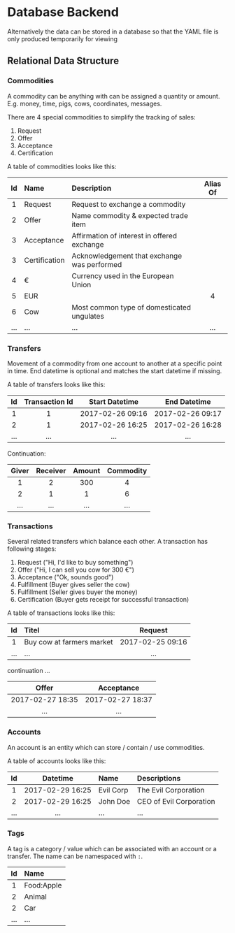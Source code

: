 # Database Backend

Alternatively the data can be stored in a database
so that the YAML file is only produced temporarily for viewing


## Relational Data Structure

### Commodities

A commodity can be anything with can be assigned a quantity or amount.
E.g. money, time, pigs, cows, coordinates, messages.

There are 4 special commodities to simplify the tracking of sales:

1. Request
1. Offer
1. Acceptance
1. Certification


A table of commodities looks like this:

| Id | Name          | Description                                 | Alias Of |
|:--:|:--------------|:--------------------------------------------|:--------:|
| 1  | Request       | Request to exchange a commodity             |          |
| 2  | Offer         | Name commodity & expected trade item        |          |
| 3  | Acceptance    | Affirmation of interest in offered exchange |          |
| 3  | Certification | Acknowledgement that exchange was performed |          |
| 4  | €             | Currency used in the European Union         |          |
| 5  | EUR           |                                             |    4     |
| 6  | Cow           | Most common type of domesticated ungulates  |          |
| …  | …             | …                                           |    …     |


### Transfers

Movement of a commodity from one account to another at a specific point in time.
End datetime is optional and matches the start datetime if missing.

A table of transfers looks like this:

| Id | Transaction Id |  Start Datetime  |   End Datetime   |
|:--:|:--------------:|:----------------:|:----------------:|
| 1  |       1        | 2017-02-26 09:16 | 2017-02-26 09:17 |
| 2  |       1        | 2017-02-26 16:25 | 2017-02-26 16:28 |
| …  |       …        |        …         |        …         |

Continuation:

| Giver | Receiver | Amount | Commodity |
|:-----:|:--------:|:------:|:---------:|
|   1   |    2     |  300   |     4     |
|   2   |    1     |   1    |     6     |
|   …   |    …     |   …    |     …     |



### Transactions

Several related transfers which balance each other.
A transaction has following stages:

1. Request ("Hi, I'd like to buy something")
1. Offer ("Hi, I can sell you cow for 300 €")
1. Acceptance ("Ok, sounds good")
1. Fulfillment (Buyer gives seller the cow)
1. Fulfillment (Seller gives buyer the money)
1. Certification (Buyer gets receipt for successful transaction)

A table of transactions looks like this:

| Id | Titel                     |     Request      |
|:--:|:--------------------------|:----------------:|
| 1  | Buy cow at farmers market | 2017-02-25 09:16 |
| …  | …                         |        …         |

continuation …

|      Offer       |    Acceptance    |
|:----------------:|:----------------:|
| 2017-02-27 18:35 | 2017-02-27 18:37 |
|        …         |        …         |


### Accounts

An account is an entity which can store / contain / use commodities.

A table of accounts looks like this:

| Id |     Datetime     | Name      | Descriptions            |
|:--:|:----------------:|:----------|:------------------------|
| 1  | 2017-02-29 16:25 | Evil Corp | The Evil Corporation    |
| 2  | 2017-02-29 16:25 | John Doe  | CEO of Evil Corporation |
| …  |        …         | …         | …                       |


### Tags

A tag is a category / value which can be associated with an account or
a transfer.
The name can be namespaced with `:`.

| Id | Name       |
|:--:|:-----------|
| 1  | Food:Apple |
| 2  | Animal     |
| 2  | Car        |
| …  | …          |

